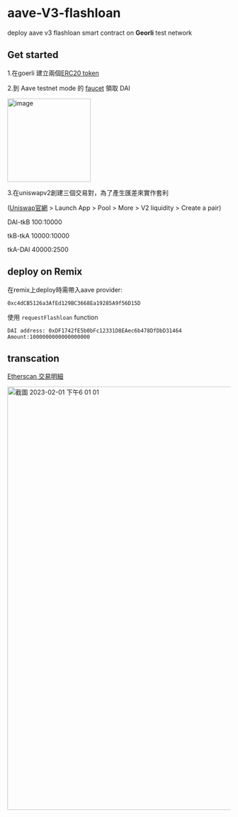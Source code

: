 # aave-V3-flashloan
deploy aave v3 flashloan smart contract on **Georli** test network

## Get started
1.在goerli 建立兩個[ERC20 token](https://docs.openzeppelin.com/contracts/4.x/erc20)

2.到 Aave testnet mode 的 [faucet](https://staging.aave.com/faucet/?marketName=proto_goerli_v3) 領取 DAI 

<img width="188" alt="image" src="https://user-images.githubusercontent.com/44830858/216009939-38245ac8-bce7-480a-afe6-385881042353.png">

3.在uniswapv2創建三個交易對，為了產生匯差來實作套利

([Uniswap官網](https://uniswap.org/) > Launch App > Pool > More > V2 liquidity > Create a pair)

DAI-tkB 100:10000

tkB-tkA 10000:10000

tkA-DAI 40000:2500

## deploy on Remix

在remix上deploy時需帶入aave provider:

```
0xc4dCB5126a3AfEd129BC3668Ea19285A9f56D15D
```
使用 `requestFlashloan` function

```
DAI address: 0xDF1742fE5b0bFc12331D8EAec6b478DfDbD31464
Amount:1000000000000000000
```


## transcation
[Etherscan 交易明細](https://goerli.etherscan.io/tx/0x67fc8a326605399724b998c6b9fe9b06a6bf7f7420817e2df4af7d1798adde3c)

<img width="955" alt="截圖 2023-02-01 下午6 01 01" src="https://user-images.githubusercontent.com/44830858/216011766-d14c4a47-eae6-4e14-a4d4-70fc80d2f601.png">
